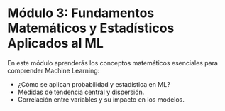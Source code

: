# Módulo 3: Fundamentos Matemáticos y Estadísticos Aplicados al ML  
En este módulo aprenderás los conceptos matemáticos esenciales para comprender Machine Learning:  
- ¿Cómo se aplican probabilidad y estadística en ML?  
- Medidas de tendencia central y dispersión.  
- Correlación entre variables y su impacto en los modelos.  
